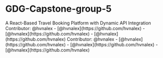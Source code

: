 # GDG-Capstone-group-5
A React-Based Travel Booking Platform with Dynamic API Integration
C o n t r i b u t o r :   @ h v n a l e x  
 -   [ @ h v n a l e x ] ( h t t p s : / / g i t h u b . c o m / h v n a l e x )  
 -   [ @ h v n a l e x ] ( h t t p s : / / g i t h u b . c o m / h v n a l e x )  
 -   [ @ h v n a l e x ] ( h t t p s : / / g i t h u b . c o m / h v n a l e x )  
 C o n t r i b u t o r :   @ h v n a l e x  
 -   [ @ h v n a l e x ] ( h t t p s : / / g i t h u b . c o m / h v n a l e x )  
 -   [ @ h v n a l e x ] ( h t t p s : / / g i t h u b . c o m / h v n a l e x )  
 -   [ @ h v n a l e x ] ( h t t p s : / / g i t h u b . c o m / h v n a l e x )  
 